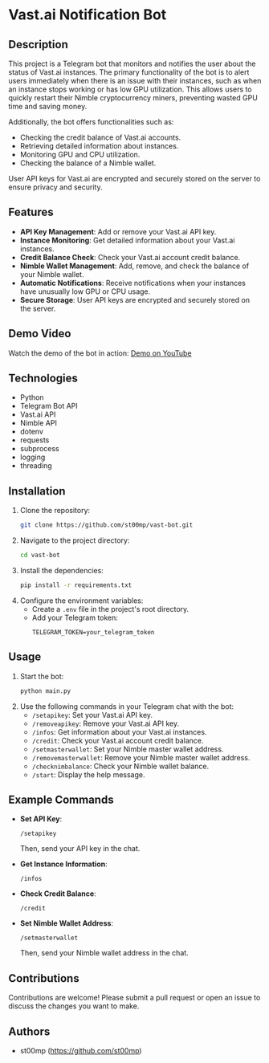 # Vast.ai Notification Bot

## Description
This project is a Telegram bot that monitors and notifies the user about the status of Vast.ai instances. The primary functionality of the bot is to alert users immediately when there is an issue with their instances, such as when an instance stops working or has low GPU utilization. This allows users to quickly restart their Nimble cryptocurrency miners, preventing wasted GPU time and saving money.

Additionally, the bot offers functionalities such as:
- Checking the credit balance of Vast.ai accounts.
- Retrieving detailed information about instances.
- Monitoring GPU and CPU utilization.
- Checking the balance of a Nimble wallet.

User API keys for Vast.ai are encrypted and securely stored on the server to ensure privacy and security.

## Features
- **API Key Management**: Add or remove your Vast.ai API key.
- **Instance Monitoring**: Get detailed information about your Vast.ai instances.
- **Credit Balance Check**: Check your Vast.ai account credit balance.
- **Nimble Wallet Management**: Add, remove, and check the balance of your Nimble wallet.
- **Automatic Notifications**: Receive notifications when your instances have unusually low GPU or CPU usage.
- **Secure Storage**: User API keys are encrypted and securely stored on the server.

## Demo Video

Watch the demo of the bot in action: [Demo on YouTube](https://youtu.be/Tk-xdRwadiQ?si=aFUd4gKqZsIOkKir)

## Technologies
- Python
- Telegram Bot API
- Vast.ai API
- Nimble API
- dotenv
- requests
- subprocess
- logging
- threading

## Installation
1. Clone the repository:
    ```sh
    git clone https://github.com/st00mp/vast-bot.git
    ```
2. Navigate to the project directory:
    ```sh
    cd vast-bot
    ```
3. Install the dependencies:
    ```sh
    pip install -r requirements.txt
    ```
4. Configure the environment variables:
    - Create a `.env` file in the project's root directory.
    - Add your Telegram token:
        ```
        TELEGRAM_TOKEN=your_telegram_token
        ```
## Usage
1. Start the bot:
    ```sh
    python main.py
    ```
2. Use the following commands in your Telegram chat with the bot:
    - `/setapikey`: Set your Vast.ai API key.
    - `/removeapikey`: Remove your Vast.ai API key.
    - `/infos`: Get information about your Vast.ai instances.
    - `/credit`: Check your Vast.ai account credit balance.
    - `/setmasterwallet`: Set your Nimble master wallet address.
    - `/removemasterwallet`: Remove your Nimble master wallet address.
    - `/checknimbalance`: Check your Nimble wallet balance.
    - `/start`: Display the help message.

## Example Commands
- **Set API Key**:
    ```
    /setapikey
    ```
    Then, send your API key in the chat.

- **Get Instance Information**:
    ```
    /infos
    ```

- **Check Credit Balance**:
    ```
    /credit
    ```

- **Set Nimble Wallet Address**:
    ```
    /setmasterwallet
    ```
    Then, send your Nimble wallet address in the chat.

## Contributions
Contributions are welcome! Please submit a pull request or open an issue to discuss the changes you want to make.

## Authors
- st00mp (https://github.com/st00mp)
